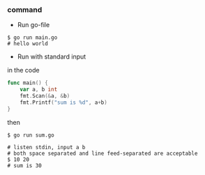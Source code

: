 

### command 

- Run go-file
```shell
$ go run main.go
# hello world
```

- Run with standard input

in the code  
```go
func main() {
    var a, b int
    fmt.Scan(&a, &b)
    fmt.Printf("sum is %d", a+b)
}
```

then  

```shell
$ go run sum.go

# listen stdin, input a b
# both space separated and line feed-separated are acceptable  
$ 10 20 
# sum is 30
```


